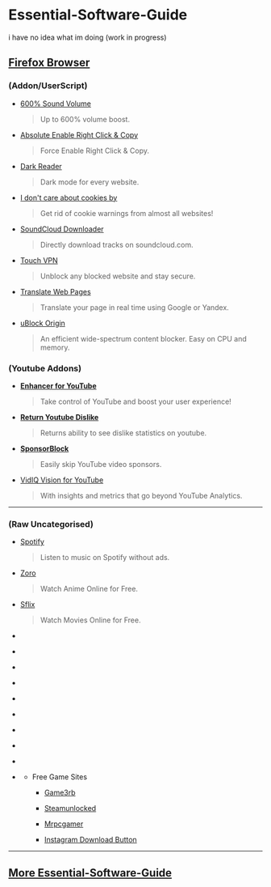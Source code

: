 # Essential-Software-Guide
i have no idea what im doing (work in progress)




## **[Firefox Browser](https://www.mozilla.org/en-US/firefox/new/)**

### **(Addon/UserScript)**

* [600% Sound Volume](https://addons.mozilla.org/en-US/firefox/addon/600-sound-volume/)
  >Up to 600% volume boost.
* [Absolute Enable Right Click & Copy](https://addons.mozilla.org/en-US/firefox/addon/absolute-enable-right-click/)
  >Force Enable Right Click & Copy.
* [Dark Reader](https://addons.mozilla.org/en-US/firefox/addon/darkreader/)
  >Dark mode for every website.
* [I don't care about cookies by](https://addons.mozilla.org/en-US/firefox/addon/i-dont-care-about-cookies/)
  >Get rid of cookie warnings from almost all websites!
* [SoundCloud Downloader](https://addons.mozilla.org/en-US/firefox/addon/soundcloud-dl/)
  >Directly download tracks on soundcloud.com.
* [Touch VPN](https://addons.mozilla.org/en-US/firefox/addon/touch-vpn/)
  >Unblock any blocked website and stay secure.  
* [Translate Web Pages](https://addons.mozilla.org/en-US/firefox/addon/traduzir-paginas-web/)
  >Translate your page in real time using Google or Yandex.
* [uBlock Origin](https://addons.mozilla.org/en-US/firefox/addon/ublock-origin/)
  >An efficient wide-spectrum content blocker. Easy on CPU and memory.

### **(Youtube Addons)**

* [**Enhancer for YouTube**](https://addons.mozilla.org/en-US/firefox/addon/enhancer-for-youtube/)
  >Take control of YouTube and boost your user experience!
* [**Return Youtube Dislike**](https://addons.mozilla.org/en-US/firefox/addon/return-youtube-dislikes/)
  >Returns ability to see dislike statistics on youtube.
* [**SponsorBlock**](https://addons.mozilla.org/en-US/firefox/addon/sponsorblock/)
  >Easily skip YouTube video sponsors.
* [VidIQ Vision for YouTube](https://addons.mozilla.org/en-US/firefox/addon/vidiq-vision-youtube/)
  >With insights and metrics that go beyond YouTube Analytics.


  




















---

### **(Raw Uncategorised)**




* [Spotify](https://github.com/amd64fox/SpotX)
  >Listen to music on Spotify without ads.
* [Zoro](https://zoro.to/)
  >Watch Anime Online for Free.
* [Sflix](https://sflix.to/)
  >Watch Movies Online for Free.
* []()
* []()
* []()
* []()
* []()
* []()
* []()
* []()
* []()
* []()

  -  Free Game Sites
 
       - [Game3rb](https://game3rb.com/)

       - [Steamunlocked](https://steamunlocked.net/)
       
       - [Mrpcgamer](https://mrpcgamer.co/)

       - [Instagram Download Button](https://github.com/y252328/Instagram_Download_Button)







--- 
## **[More Essential-Software-Guide](https://github.com/Code-Moss/Moss-Essential-Software-Guide/blob/Windows/MAIN.md#hardware-diagnostics--monitoring)**
